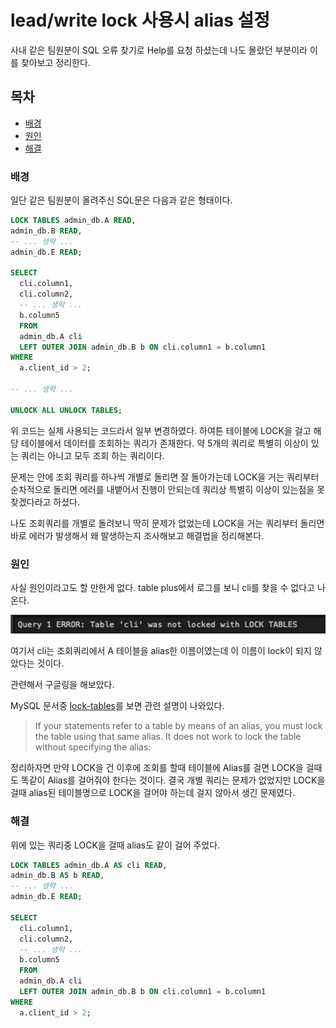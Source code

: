 # lead/write lock 사용시 alias 설정

사내 같은 팀원분이 SQL 오류 찾기로 Help를 요청 하셨는데 나도 몰랐던 부분이라 이를 찾아보고 정리한다.

## 목차

- [배경](lock_alias.md#%EB%B0%B0%EA%B2%BD)
- [원인](lock_alias.md#%EC%9B%90%EC%9D%B8)
- [해결](lock_alias.md#%ED%95%B4%EA%B2%B0)

### 배경

일단 같은 팀원분이 올려주신 SQL문은 다음과 같은 형태이다.

```sql
LOCK TABLES admin_db.A READ,
admin_db.B READ,
-- ... 생략 ...
admin_db.E READ;

SELECT
  cli.column1,
  cli.column2,
  -- ... 생략 ...
  b.column5
  FROM
  admin_db.A cli
  LEFT OUTER JOIN admin_db.B b ON cli.column1 = b.column1
WHERE
  a.client_id > 2;

-- ... 생략 ...

UNLOCK ALL UNLOCK TABLES;
```

위 코드는 실제 사용되는 코드라서 일부 변경하였다. 하여튼 테이블에 LOCK을 걸고 해당 테이블에서 데이터를 조회하는 쿼리가 존재한다. 약 5개의 쿼리로 특별히 이상이 있는 쿼리는 아니고 모두 조회 하는 쿼리이다.

문제는 안에 조회 쿼리를 하나씩 개별로 돌리면 잘 돌아가는데 LOCK을 거는 쿼리부터 순차적으로 돌리면 에러를 내뱉어서 진행이 안되는데 쿼리상 특별히 이상이 있는점을 못찾겠다라고 하셨다.

나도 조회쿼리를 개별로 돌려보니 딱히 문제가 없었는데 LOCK을 거는 쿼리부터 돌리면 바로 에러가 발생해서 왜 발생하는지 조사해보고 해결법을 정리해본다.

### 원인

사실 원인이라고도 할 만한게 없다. table plus에서 로그를 보니 cli를 찾을 수 없다고 나온다.

![lock_error](../images/lock.png)

여기서 cli는 조회쿼리에서 A 테이블을 alias한 이름이였는데 이 이름이 lock이 되지 않았다는 것이다.

관련해서 구글링을 해보았다.

MySQL 문서중 [lock-tables](https://dev.mysql.com/doc/refman/8.0/en/lock-tables.html)를 보면 관련 설명이 나와있다.

> If your statements refer to a table by means of an alias, you must lock the table using that same alias. It does not work to lock the table without specifying the alias:

정리하자면 만약 LOCK을 건 이후에 조회를 할때 테이블에 Alias를 걸면 LOCK을 걸때도 똑같이 Alias를 걸어줘야 한다는 것이다. 결국 개별 쿼리는 문제가 없었지만 LOCK을 걸때 alias된 테이블명으로 LOCK을 걸어야 하는데 걸지 않아서 생긴 문제였다.

### 해결

위에 있는 쿼리중 LOCK을 걸때 alias도 같이 걸어 주었다.

``` sql
LOCK TABLES admin_db.A AS cli READ,
admin_db.B AS b READ,
-- ... 생략 ...
admin_db.E READ;

SELECT
  cli.column1,
  cli.column2,
  -- ... 생략 ...
  b.column5
  FROM
  admin_db.A cli
  LEFT OUTER JOIN admin_db.B b ON cli.column1 = b.column1
WHERE
  a.client_id > 2;
```
